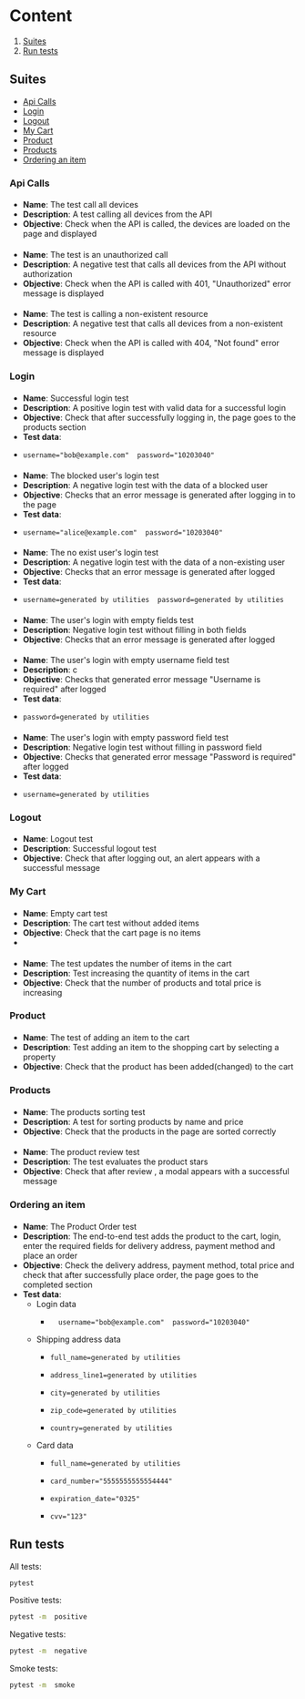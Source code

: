 # Content

1. [Suites](#suites)
2. [Run tests](#run-tests)

## Suites
- [Api Calls](#api-calls) 
- [Login](#login)
- [Logout](#logout)
- [My Cart](#my-cart)
- [Product](#product)
- [Products](#products)
- [Ordering an item](#ordering-an-item)

### Api Calls
####  
- **Name**: The test call all devices
- **Description**: A test calling all devices from the API
- **Objective**: Check when the API is called, the devices are loaded on the page and displayed

####  
- **Name**: The test is an unauthorized call
- **Description**: A negative test that calls all devices from the API without authorization
- **Objective**: Check when the API is called with 401, "Unauthorized" error message is displayed

#### 
- **Name**: The test is calling a non-existent resource
- **Description**: A negative test that calls all devices from a non-existent resource
- **Objective**: Check when the API is called with 404, "Not found" error message is displayed


### Login
####  
- **Name**: Successful login test
- **Description**: A positive login test with valid data for a successful login
- **Objective**: Check that after successfully logging in, the page goes to the products section
- **Test data**: 
-     username="bob@example.com"  password="10203040"

####  
- **Name**: The blocked user's login test
- **Description**: A negative login test with the data of a blocked user
- **Objective**: Checks that an error message is generated after logging in to the page
- **Test data**: 
-     username="alice@example.com"  password="10203040"

#### 
- **Name**: The no exist user's login test
- **Description**: A negative login test with the data of a non-existing user
- **Objective**: Checks that an error message is generated after logged
- **Test data**:
-     username=generated by utilities  password=generated by utilities

#### 
- **Name**: The user's login with empty fields test
- **Description**: Negative login test without filling in both fields
- **Objective**: Checks that an error message is generated after logged

#### 
- **Name**: The user's login with empty username field test
- **Description**: c
- **Objective**: Checks that generated error message "Username is required" after logged
- **Test data**:
-     password=generated by utilities

#### 
- **Name**: The user's login with empty password field test
- **Description**: Negative login test without filling in password field
- **Objective**: Checks that generated error message "Password is required" after logged
- **Test data**:
-     username=generated by utilities


### Logout
####  
- **Name**: Logout test
- **Description**: Successful logout test
- **Objective**: Check that after logging out, an alert appears with a successful message


### My Cart
####  
- **Name**: Empty cart test
- **Description**: The cart test without added items
- **Objective**: Check that the  cart page is no items
- 
####  
- **Name**: The test updates the number of items in the cart
- **Description**: Test increasing the quantity of items in the cart
- **Objective**: Check that the number of products and total price is increasing


### Product
####  
- **Name**: The test of adding an item to the cart
- **Description**: Test adding an item to the shopping cart by selecting a property
- **Objective**: Check that the product has been added(changed) to the cart


### Products
####  
- **Name**: The products sorting test
- **Description**: A test for sorting products by name and price
- **Objective**: Check that the products in the page are sorted correctly

####  
- **Name**: The product review test
- **Description**: The test evaluates the product stars
- **Objective**: Check that after review , a modal appears with a successful message



### Ordering an item
####  
- **Name**: The Product Order test
- **Description**: The end-to-end test adds the product to the cart, login, enter the required fields for delivery address, payment method and place an order
- **Objective**: Check the delivery address, payment method, total price and check that after successfully place order, the page goes to the completed section
- **Test data**:
  - Login data 
    -       username="bob@example.com"  password="10203040" 
  - Shipping address data 
    -     full_name=generated by utilities 
    -     address_line1=generated by utilities 
    -     city=generated by utilities
    -     zip_code=generated by utilities 
    -     country=generated by utilities      
  - Card data
    -     full_name=generated by utilities
    -     card_number="5555555555554444"
    -     expiration_date="0325"
    -     cvv="123"


## Run tests
All tests:

```sh
pytest
```

Positive tests:

```sh
pytest -m  positive
```

Negative tests:

```sh
pytest -m  negative
```

Smoke tests:

```sh
pytest -m  smoke
```
